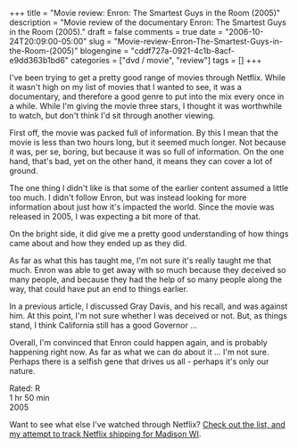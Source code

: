 +++
title = "Movie review: Enron: The Smartest Guys in the Room (2005)"
description = "Movie review of the documentary Enron: The Smartest Guys in the Room (2005)."
draft = false
comments = true
date = "2006-10-24T20:09:00-05:00"
slug = "Movie-review-Enron-The-Smartest-Guys-in-the-Room-(2005)"
blogengine = "cddf727a-0921-4c1b-8acf-e9dd363b1bd6"
categories = ["dvd / movie", "review"]
tags = []
+++

<p>
I&#39;ve been trying to get a pretty good range of movies through Netflix.  While it wasn&#39;t high on my list of movies that I wanted to see, it was a documentary, and therefore a good genre to put into the mix every once in a while.  While I&#39;m giving the movie three stars, I thought it was worthwhile to watch, but don&#39;t think I&#39;d sit through another viewing.<!--more-->
</p>
<p>
First off, the movie was packed full of information.  By this I mean that the movie is less than two hours long, but it seemed much longer.  Not because it was, per se, boring, but because it was so full of information.  On the one hand, that&#39;s bad, yet on the other hand, it means they can cover a lot of ground.
</p>
<p>
The one thing I didn&#39;t like is that some of the earlier content assumed a little too much.  I didn&#39;t follow Enron, but was instead looking for more information about just how it&#39;s impacted the world.  Since the movie was released in 2005, I was expecting a bit more of that.
</p>
<p>
On the bright side, it did give me a pretty good understanding of how things came about and how they ended up as they did.
</p>
<p>
As far as what this has taught me, I&#39;m not sure it&#39;s really taught me that much.  Enron was able to get away with so much because they deceived so many people, and because they had the help of so many people along the way, that could have put an end to things earlier.
</p>
<p>
In a previous article, I discussed Gray Davis, and his recall, and was against him.  At this point, I&#39;m not sure whether I was deceived or not.  But, as things stand, I think California still has a good Governor ...
</p>
<p>
Overall, I&#39;m convinced that Enron could happen again, and is probably happening right now.  As far as what we can do about it ... I&#39;m not sure.  Perhaps there is a selfish gene that drives us all - perhaps it&#39;s only our nature.
</p>
<p>
Rated: R<br />
1 hr 50 min<br />
2005
</p>
<p>
Want to see what else I&#39;ve watched through Netflix?  <a href="http://strivinglife.net/wordpress/2006/09/26/237/netflix-shipping-for-madison-wi/">Check out the list, and my attempt to track Netflix shipping for Madison WI</a>.
</p>


